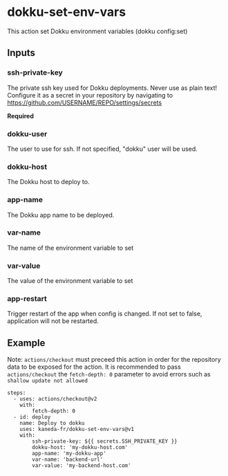 # dokku-set-env-vars

This action set Dokku environment variables (dokku config:set)

## Inputs

### ssh-private-key

The private ssh key used for Dokku deployments. Never use as plain text! Configure it as a secret in your repository by navigating to https://github.com/USERNAME/REPO/settings/secrets

**Required**

### dokku-user

The user to use for ssh. If not specified, "dokku" user will be used.

### dokku-host

The Dokku host to deploy to.

### app-name

The Dokku app name to be deployed.

### var-name

The name of the environment variable to set

### var-value

The value of the environment variable to set

### app-restart

Trigger restart of the app when config is changed. If not set to false, application will not be restarted.

## Example

Note: `actions/checkout` must preceed this action in order for the repository data to be exposed for the action.
It is recommended to pass `actions/checkout` the `fetch-depth: 0` parameter to avoid errors such as `shallow update not allowed`

```
steps:
  - uses: actions/checkout@v2
    with:
        fetch-depth: 0
  - id: deploy
    name: Deploy to dokku
    uses: kaneda-fr/dokku-set-env-vars@v1
    with:
        ssh-private-key: ${{ secrets.SSH_PRIVATE_KEY }}
        dokku-host: 'my-dokku-host.com'
        app-name: 'my-dokku-app'
        var-name: 'backend-url'
        var-value: 'my-backend-host.com'
```
